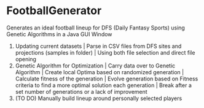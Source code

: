 # FootballGenerator
Generates an ideal football lineup for DFS (Daily Fantasy Sports) using Genetic Algorithms in a Java GUI Window

1. Updating current datasets
  | Parse in CSV files from DFS sites and projections (samples in folder)
  | Using both file selection and direct file opening
2. Genetic Algorithm for Optimization
  | Carry data over to Genetic Algorithm
  | Create local Optima based on randomized generation
  | Calculate fitness of the generation
  | Evolve generation based on Fitness criteria to find a more optimal solution each generation
  | Break after a set number of generations or a lack of improvement
3. (TO DO) Manually build lineup around personally selected players
